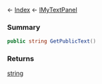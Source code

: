 ← [Index](Api-Index) ← [IMyTextPanel](Sandbox.ModAPI.Ingame.IMyTextPanel)

### Summary

```csharp
public string GetPublicText()
```

### Returns

[string](https://docs.microsoft.com/en-us/dotnet/api/system.string?view=netframework-4.6)

